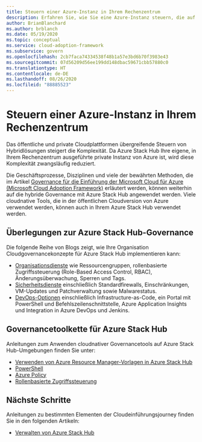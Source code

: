 ```yaml
---
title: Steuern einer Azure-Instanz in Ihrem Rechenzentrum
description: Erfahren Sie, wie Sie eine Azure-Instanz steuern, die auf Azure Stack Hub in Ihrem Rechenzentrum ausgeführt wird.
author: BrianBlanchard
ms.author: brblanch
ms.date: 05/19/2020
ms.topic: conceptual
ms.service: cloud-adoption-framework
ms.subservice: govern
ms.openlocfilehash: 2cb7faca74334538f48b1a57e3bd6b70f3983e43
ms.sourcegitcommit: 07d56209d56ee199dd148dbac59671cbb57880c0
ms.translationtype: HT
ms.contentlocale: de-DE
ms.lasthandoff: 08/26/2020
ms.locfileid: "88885523"
---
```

# <a name="govern-an-azure-instance-in-your-datacenter"></a>Steuern einer Azure-Instanz in Ihrem Rechenzentrum

Das öffentliche und private Cloudplattformen übergreifende Steuern von Hybridlösungen steigert die Komplexität. Da Azure Stack Hub Ihre eigene, in Ihrem Rechenzentrum ausgeführte private Instanz von Azure ist, wird diese Komplexität zwangsläufig reduziert.

Die Geschäftsprozesse, Disziplinen und viele der bewährten Methoden, die im Artikel [Governance für die Einführung der Microsoft Cloud für Azure (Microsoft Cloud Adoption Framework)](../../govern/index.md) erläutert werden, können weiterhin auf die hybride Governance mit Azure Stack Hub angewendet werden. Viele cloudnative Tools, die in der öffentlichen Cloudversion von Azure verwendet werden, können auch in Ihrem Azure Stack Hub verwendet werden.

## <a name="azure-stack-hub-governance-considerations"></a>Überlegungen zur Azure Stack Hub-Governance

Die folgende Reihe von Blogs zeigt, wie Ihre Organisation Cloudgovernancekonzepte für Azure Stack Hub implementieren kann:

- [Organisationsdienste](https://azure.microsoft.com/blog/azure-stack-iaas-part-seven/) wie Ressourcengruppen, rollenbasierte Zugriffssteuerung (Role-Based Access Control, RBAC), Änderungsüberwachung, Sperren und Tags.
- [Sicherheitsdienste](https://azure.microsoft.com/blog/azure-stack-iaas-part-four/) einschließlich Standardfirewalls, Einschränkungen, VM-Updates und Patchverwaltung sowie Malwarestatus.
- [DevOps-Optionen](https://azure.microsoft.com/blog/azure-stack-iaas-part-seven-2/) einschließlich Infrastructure-as-Code, ein Portal mit PowerShell und Befehlszeilenschnittstelle, Azure Application Insights und Integration in Azure DevOps und Jenkins.

## <a name="governance-toolchain-for-azure-stack-hub"></a>Governancetoolkette für Azure Stack Hub

Anleitungen zum Anwenden cloudnativer Governancetools auf Azure Stack Hub-Umgebungen finden Sie unter:

- [Verwenden von Azure Resource Manager-Vorlagen in Azure Stack Hub](/azure-stack/user/azure-stack-arm-templates?view=azs-2002)
- [PowerShell](/azure-stack/user/azure-stack-powershell-overview?view=azs-2002)
- [Azure Policy](/azure-stack/user/azure-stack-policy-module?view=azs-2002)
- [Rollenbasierte Zugriffssteuerung](/azure-stack/user/azure-stack-manage-permissions?view=azs-2002)

## <a name="next-steps"></a>Nächste Schritte

Anleitungen zu bestimmten Elementen der Cloudeinführungsjourney finden Sie in den folgenden Artikeln:

- [Verwalten von Azure Stack Hub](./manage.md)
